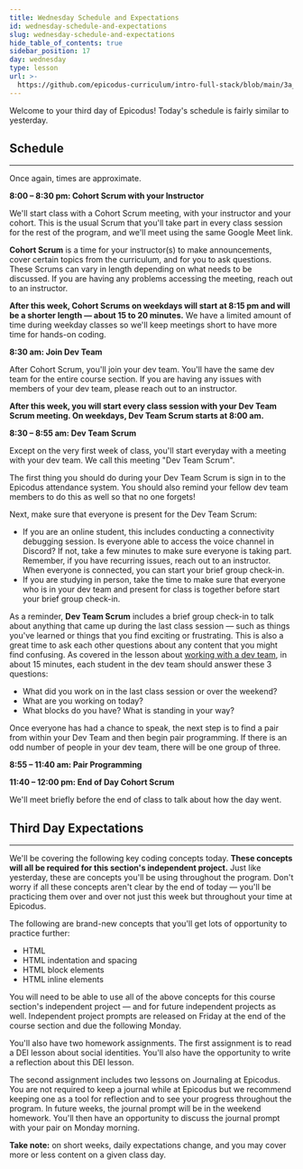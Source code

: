 ```yaml
---
title: Wednesday Schedule and Expectations
id: wednesday-schedule-and-expectations
slug: wednesday-schedule-and-expectations
hide_table_of_contents: true
sidebar_position: 17
day: wednesday
type: lesson
url: >-
  https://github.com/epicodus-curriculum/intro-full-stack/blob/main/3a_remote_expectations_wk1_wednesday.md
---
```


Welcome to your third day of Epicodus! Today's schedule is fairly similar to yesterday.

## Schedule
---

Once again, times are approximate.

**8:00 – 8:30 pm: Cohort Scrum with your Instructor**

We'll start class with a Cohort Scrum meeting, with your instructor and your cohort. This is the usual Scrum that you'll take part in every class session for the rest of the program, and we'll meet using the same Google Meet link.

**Cohort Scrum** is a time for your instructor(s) to make announcements, cover certain topics from the curriculum, and for you to ask questions. These Scrums can vary in length depending on what needs to be discussed. If you are having any problems accessing the meeting, reach out to an instructor.

**After this week, Cohort Scrums on weekdays will start at 8:15 pm and will be a shorter length — about 15 to 20 minutes.** We have a limited amount of time during weekday classes so we'll keep meetings short to have more time for hands-on coding.

**8:30 am: Join Dev Team**

After Cohort Scrum, you'll join your dev team. You'll have the same dev team for the entire course section. If you are having any issues with members of your dev team, please reach out to an instructor.

**After this week, you will start every class session with your Dev Team Scrum meeting. On weekdays, Dev Team Scrum starts at 8:00 am.**

**8:30 – 8:55 am: Dev Team Scrum**

Except on the very first week of class, you'll start everyday with a meeting with your dev team. We call this meeting "Dev Team Scrum".

The first thing you should do during your Dev Team Scrum is sign in to the Epicodus attendance system. You should also remind your fellow dev team members to do this as well so that no one forgets!

Next, make sure that everyone is present for the Dev Team Scrum: 

- If you are an online student, this includes conducting a connectivity debugging session. Is everyone able to access the voice channel in Discord? If not, take a few minutes to make sure everyone is taking part. Remember, if you have recurring issues, reach out to an instructor. When everyone is connected, you can start your brief group check-in.
- If you are studying in person, take the time to make sure that everyone who is in your dev team and present for class is together before start your brief group check-in.

As a reminder, **Dev Team Scrum** includes a brief group check-in to talk about anything that came up during the last class session — such as things you've learned or things that you find exciting or frustrating. This is also a great time to ask each other questions about any content that you might find confusing. As covered in the lesson about [working with a dev team](https://new.learnhowtoprogram.com/pre-work/getting-started-with-intro-to-programming/working-with-a-dev-team), in about 15 minutes, each student in the dev team should answer these 3 questions:

* What did you work on in the last class session or over the weekend?
* What are you working on today?
* What blocks do you have? What is standing in your way?

Once everyone has had a chance to speak, the next step is to find a pair from within your Dev Team and then begin pair programming. If there is an odd number of people in your dev team, there will be one group of three. 

**8:55 – 11:40 am: Pair Programming** 

**11:40 – 12:00 pm: End of Day Cohort Scrum**

We'll meet briefly before the end of class to talk about how the day went.

## Third Day Expectations
---

We'll be covering the following key coding concepts today. **These concepts will all be required for this section's independent project.** Just like yesterday, these are concepts you'll be using throughout the program. Don't worry if all these concepts aren't clear by the end of today — you'll be practicing them over and over not just this week but throughout your time at Epicodus.

The following are brand-new concepts that you'll get lots of opportunity to practice further:

* HTML
* HTML indentation and spacing
* HTML block elements
* HTML inline elements

You will need to be able to use all of the above concepts for this course section's independent project — and for future independent projects as well. Independent project prompts are released on Friday at the end of the course section and due the following Monday.

You'll also have two homework assignments. The first assignment is to read a DEI lesson about social identities. You'll also have the opportunity to write a reflection about this DEI lesson.

The second assignment includes two lessons on Journaling at Epicodus. You are not required to keep a journal while at Epicodus but we recommend keeping one as a tool for reflection and to see your progress throughout the program. In future weeks, the journal prompt will be in the weekend homework. You'll then have an opportunity to discuss the journal prompt with your pair on Monday morning.

**Take note:** on short weeks, daily expectations change, and you may cover more or less content on a given class day.